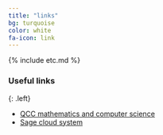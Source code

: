 ```yaml
---
title: "links"
bg: turquoise
color: white
fa-icon: link
---
```


{% include etc.md %}

### Useful links
{: .left}
- [QCC mathematics and computer science](http://www.qcc.cuny.edu/mathCS/)
- [Sage cloud system](https://cloud.sagemath.com/)
